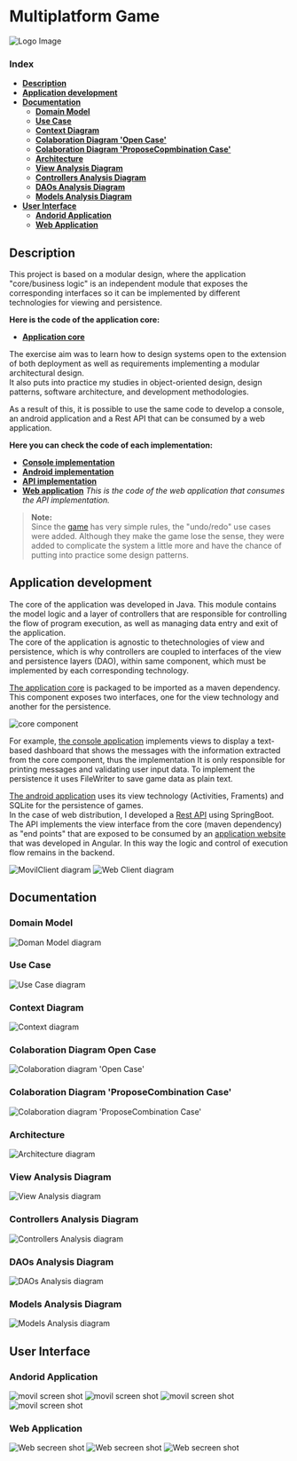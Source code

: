 # Multiplatform Game


![Logo Image](docs/presentation/master_mind_logo.svg)
### Index
- **[Description](#description)**
- **[Application development](#application-development)**
- **[Documentation](#documentation)**
  - **[Domain Model](#domain-model)**
  - **[Use Case](#use-case)**
  - **[Context Diagram](#context-diagram)**
  - **[Colaboration Diagram 'Open Case'](#colaboration-diagram-open-case)**
  - **[Colaboration Diagram 'ProposeCopmbination Case'](#colaboration-diagram-proposecombination-case)**
  - **[Architecture](#architecture)**
  - **[View Analysis Diagram](#view-analysis-diagram)**
  - **[Controllers Analysis Diagram](#controllers-analysis-diagram)**
  - **[DAOs Analysis Diagram](#daos-analysis-diagram)**
  - **[Models Analysis Diagram](#models-analysis-diagram)**
- **[User Interface](#user-interface)**
  - **[Andorid Application](#andorid-application)**
  - **[Web Application](#web-application)**


## Description

This project is based on a modular design, where the application "core/business logic" is an independent module that exposes the corresponding interfaces so it can be implemented by different technologies for viewing and persistence.

**Here is the code of the application core:**
- **[Application core](https://github.com/PacoMorando/master-mind-core)**

The exercise aim was to learn how to design systems open to the extension of both deployment as well as requirements implementing a modular architectural design.  
It also puts into practice my studies in object-oriented design, design patterns, software architecture, and development methodologies.

As a result of this, it is possible to use the same code to develop a console, an android application and a Rest API that can be consumed by a web application.

**Here you can check the code of each implementation:**  
- **[Console implementation](https://github.com/PacoMorando/master-mind-console)**
- **[Android implementation](https://github.com/PacoMorando/master-mind-android)**
- **[API  implementation](https://github.com/PacoMorando/master-mind-api)**
- **[Web application](https://github.com/PacoMorando/master-mind-web)** *This is the code of the web application that consumes the API implementation.*

>**Note:**  
Since the  [game](https://es.wikipedia.org/wiki/Mastermind)  has very simple rules, the "undo/redo" use cases were added. Although they make the game lose the sense, they were added to complicate the system a little more and have the chance of putting into practice some design patterns.

## Application development

The core of the application was developed in Java. This module contains the model logic and a layer of controllers that are responsible for controlling the flow of program execution, as well as managing data entry and exit of the application.  
The core of the application is agnostic to thetechnologies of view and persistence, which is why controllers are coupled to interfaces of the view and persistence layers (DAO), within same component, which must be implemented by each corresponding technology.

[The application core](https://github.com/PacoMorando/master-mind-core)  is packaged to be imported as a maven dependency.  
This component exposes two interfaces, one for the view technology and another for the persistence.



![core component](docs/presentation/master_mind_core_component.svg)

For example, [the console application](https://github.com/PacoMorando/master-mind-console)  implements views to display a text-based dashboard that shows the messages with the information extracted from the core component, thus the implementation It is only responsible for printing messages and validating user input data. To implement the persistence it uses FileWriter to save game data as plain text.

[The android application](https://github.com/PacoMorando/master-mind-android) uses its view technology (Activities, Framents) and SQLite for the persistence of games.  
In the case of web distribution, I developed a [Rest API](https://github.com/PacoMorando/master-mind-api) using SpringBoot. The API implements the view interface from the core (maven dependency) as "end points" that are exposed to be consumed by an [application website](https://github.com/PacoMorando/master-mind-web) that was developed in Angular. In this way the logic and control of execution flow remains in the backend.

![MovilClient diagram](docs/presentation/master_mind_movil_client.svg)
![Web Client diagram](docs/presentation/master_mind_web_client.svg)

## Documentation


### Domain Model
![Doman Model diagram](docs/core/domain_model/domain-mode-core.svg)


### Use Case
![Use Case diagram](docs/core/use_case/use-case-core.svg)


### Context Diagram
![Context diagram](docs/core/context/context-core.svg)


### Colaboration Diagram Open Case
![Colaboration diagram 'Open Case'](docs/core/colaboration-open/colaboration-propose-combination-core.svg)


### Colaboration Diagram 'ProposeCombination Case'
![Colaboration diagram 'ProposeCombination Case'](docs/core/colaboration_propose_combination/colaboration-propose-combination-core.svg)


### Architecture
![Architecture diagram](docs/core/architecture-analysis/analysis-architecture-core.svg)


### View Analysis Diagram
![View Analysis diagram](docs/core/architecture-views-analysis/analysis-views-core.svg)


### Controllers Analysis Diagram
![Controllers Analysis diagram](docs/core/architecture-controllers-analysis/analysis-controllers-core.svg)


### DAOs Analysis Diagram
![DAOs Analysis diagram](docs/core/architecture-dao-analysis/analysis-dao-core.svg)


### Models Analysis Diagram
![Models Analysis diagram](docs/core/architecture-models-analysis/analysis-models-core.svg)

## User Interface

### Andorid Application 

![movil screen shot](docs/presentation/mm_ss1.webp)
![movil screen shot](docs/presentation/mm_ss2.webp)
![movil screen shot](docs/presentation/mm_ss3.webp)
![movil screen shot](docs/presentation/mm_ss4.webp)

### Web Application 

![Web secreen shot](docs/presentation/mm_ss_web1.webp)
![Web secreen shot](docs/presentation/mm_ss_web2.webp)
![Web secreen shot](docs/presentation/mm_ss_web3.webp)